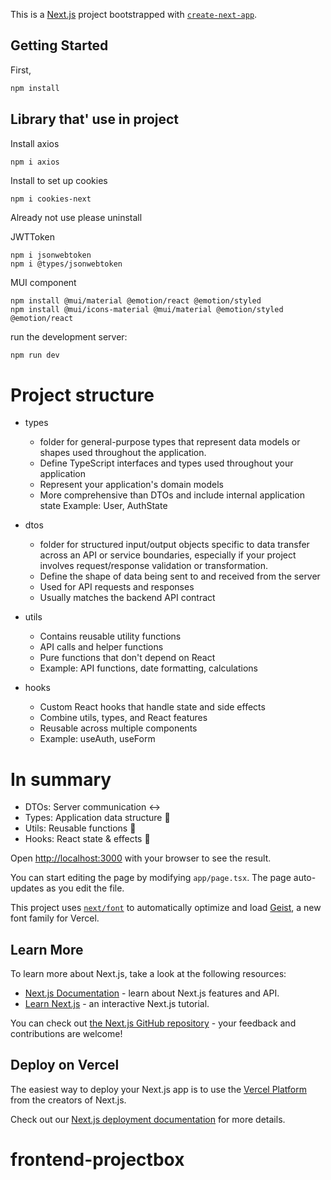 This is a [Next.js](https://nextjs.org) project bootstrapped with [`create-next-app`](https://nextjs.org/docs/app/api-reference/cli/create-next-app).

## Getting Started

First,

```bash
npm install
```

## Library that' use in project

Install axios

```
npm i axios
```

Install to set up cookies

```
npm i cookies-next
```

Already not use please uninstall

JWTToken

```
npm i jsonwebtoken
npm i @types/jsonwebtoken
```

MUI component

```
npm install @mui/material @emotion/react @emotion/styled
npm install @mui/icons-material @mui/material @emotion/styled @emotion/react
```

run the development server:

```bash
npm run dev
```

# Project structure

- types

  - folder for general-purpose types that represent data models or shapes used throughout the application.
  - Define TypeScript interfaces and types used throughout your application
  - Represent your application's domain models
  - More comprehensive than DTOs and include internal application state
    Example: User, AuthState

- dtos

  - folder for structured input/output objects specific to data transfer across an API or service boundaries, especially if your project involves request/response validation or transformation.
  - Define the shape of data being sent to and received from the server
  - Used for API requests and responses
  - Usually matches the backend API contract

- utils

  - Contains reusable utility functions
  - API calls and helper functions
  - Pure functions that don't depend on React
  - Example: API functions, date formatting, calculations

- hooks

  - Custom React hooks that handle state and side effects
  - Combine utils, types, and React features
  - Reusable across multiple components
  - Example: useAuth, useForm

# In summary

- DTOs: Server communication ↔️
- Types: Application data structure 📝
- Utils: Reusable functions 🔧
- Hooks: React state & effects 🎣

Open [http://localhost:3000](http://localhost:3000) with your browser to see the result.

You can start editing the page by modifying `app/page.tsx`. The page auto-updates as you edit the file.

This project uses [`next/font`](https://nextjs.org/docs/app/building-your-application/optimizing/fonts) to automatically optimize and load [Geist](https://vercel.com/font), a new font family for Vercel.

## Learn More

To learn more about Next.js, take a look at the following resources:

- [Next.js Documentation](https://nextjs.org/docs) - learn about Next.js features and API.
- [Learn Next.js](https://nextjs.org/learn) - an interactive Next.js tutorial.

You can check out [the Next.js GitHub repository](https://github.com/vercel/next.js) - your feedback and contributions are welcome!

## Deploy on Vercel

The easiest way to deploy your Next.js app is to use the [Vercel Platform](https://vercel.com/new?utm_medium=default-template&filter=next.js&utm_source=create-next-app&utm_campaign=create-next-app-readme) from the creators of Next.js.

Check out our [Next.js deployment documentation](https://nextjs.org/docs/app/building-your-application/deploying) for more details.

# frontend-projectbox
